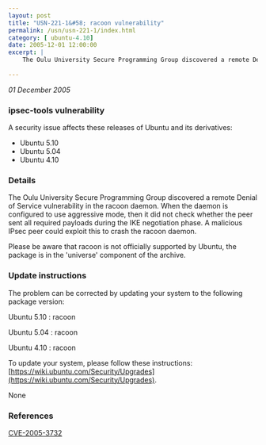 ```yaml
---
layout: post
title: "USN-221-1&#58; racoon vulnerability"
permalink: /usn/usn-221-1/index.html
category: [ ubuntu-4.10]
date: 2005-12-01 12:00:00
excerpt: |
    The Oulu University Secure Programming Group discovered a remote Denial of Service vulnerability in the racoon daemon. When the daemon is configured to use aggressive mode, then it did not check whether the peer sent all required payloads during the IKE negotiation phase. A malicious IPsec peer could exploit this to crash the racoon daemon.
    
--- 
```

 
 

*01 December 2005*

### ipsec-tools vulnerability

A security issue affects these releases of Ubuntu and its derivatives:

* Ubuntu 5.10
* Ubuntu 5.04
* Ubuntu 4.10

### Details

The Oulu University Secure Programming Group discovered a remote Denial of Service vulnerability in the racoon daemon. When the daemon is configured to use aggressive mode, then it did not check whether the peer sent all required payloads during the IKE negotiation phase. A malicious IPsec peer could exploit this to crash the racoon daemon.

Please be aware that racoon is not officially supported by Ubuntu, the package is in the &#39;universe&#39; component of the archive.

### Update instructions

The problem can be corrected by updating your system to the following package version:

Ubuntu 5.10
 : racoon 

Ubuntu 5.04
 : racoon 

Ubuntu 4.10
 : racoon 

To update your system, please follow these instructions: [https://wiki.ubuntu.com/Security/Upgrades](https://wiki.ubuntu.com/Security/Upgrades).

None

### References

 
 [CVE-2005-3732](http://people.ubuntu.com/~ubuntu-security/cve/CVE-2005-3732)
 

